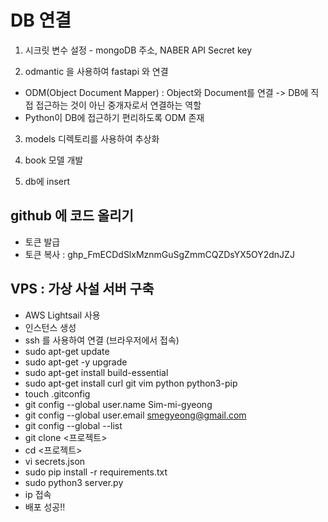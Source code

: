 # DB 연결

1. 시크릿 변수 설정 - mongoDB 주소, NABER API Secret key

2. odmantic 을 사용하여 fastapi 와 연결
 - ODM(Object Document Mapper) : Object와 Document를 연결 -> DB에 직접 접근하는 것이 아닌 중개자로서 연결하는 역할
 - Python이 DB에 접근하기 편리하도록 ODM 존재

3. models 디렉토리를 사용하여 추상화

4. book 모델 개발

5. db에 insert


## github 에 코드 올리기
- 토큰 발급
- 토큰 복사 : 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

## VPS : 가상 사설 서버 구축

- AWS Lightsail 사용
- 인스턴스 생성
- ssh 를 사용하여 연결 (브라우저에서 접속)
- sudo apt-get update
- sudo apt-get -y upgrade
- sudo apt-get install build-essential
- sudo apt-get install curl git vim python python3-pip
- touch .gitconfig
- git config --global user.name Sim-mi-gyeong
- git config --global user.email smegyeong@gmail.com
- git config --global --list
- git clone <프로젝트>
- cd <프로젝트>
- vi secrets.json
- sudo pip install -r requirements.txt
- sudo python3 server.py
- ip 접속
- 배포 성공!!